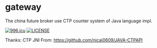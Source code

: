 # gateway
The china future broker use CTP counter system of Java language impl.

[![996.icu](https://img.shields.io/badge/link-996.icu-red.svg)](https://996.icu)
[![LICENSE](https://img.shields.io/badge/license-Anti%20996-blue.svg)](https://github.com/996icu/996.ICU/blob/master/LICENSE)

Thanks: 
CTP JNI From: https://github.com/nicai0609/JAVA-CTPAPI
